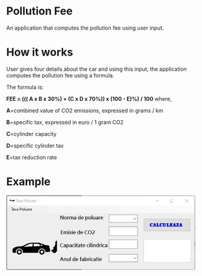 # Pollution Fee

An application that computes the pollution fee using user input.

# How it works

User gives four details about the car and using this input, the application computes the pollution fee using a formula.

The formula is:

**FEE = ((( A x B x 30%) + (C x D x 70%)) x (100 - E)%) / 100** where,

**A**=combined value of CO2 emissions, expressed in grams / km

**B**=specific tax, expressed in euro / 1 gram CO2

**C**=cylinder capacity

**D**=specific cylinder tax

**E**=tax reduction rate

# Example
![alt text](https://github.com/IonutG99/Pollution-fee/blob/master/pollution_fee.gif)

